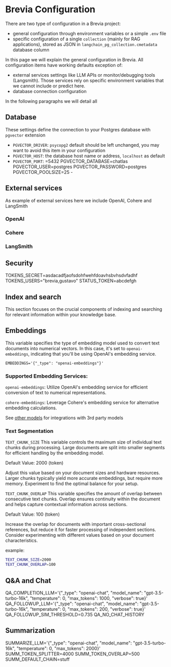 # Brevia Configuration

There are two type of configuration in a Brevia project:

* general configuration through environment variables or a simple `.env` file
* specific configuration of a single `collection` (mainly for RAG applications), stored as JSON in `langchain_pg_collection.cmetadata` database column

In this page we will explain the general configuration in Brevia.
All configuration items have working defaults exception of:

* external services settings like LLM APIs or monitor/debugging tools (Langsmith). Those services rely on specific environment variables that we cannot include or predict here.
* database connection configuration

In the following paragraphs we will detail all

## Database

These settings define the connection to your Postgres database with `pgvector` extension

* `PGVECTOR_DRIVER`: `psycopg2` default should be left unchanged, you may want to avoid this item in your configuration
* `PGVECTOR_HOST`: the database host name or address, `localhost` as default
* `PGVECTOR_PORT`: =5432
PGVECTOR_DATABASE=chatlas
PGVECTOR_USER=postgres
PGVECTOR_PASSWORD=postgres
PGVECTOR_POOLSIZE=25 -

## External services

As example of external services here we include OpenAI, Cohere and LangSmith

### OpenAI

### Cohere

### LangSmith

## Security

TOKENS_SECRET=asdacadfjaofsdohfwehfdoavhsbvhsdvfadhf
TOKENS_USERS="brevia,gustavo"
STATUS_TOKEN=abcdefgh

## Index and search

This section focuses on the crucial components of indexing and searching for relevant information within your knowledge base.

## Embeddings
This variable specifies the type of embedding model used to convert text documents into numerical vectors. In this case, it's set to `openai-embeddings`, indicating that you'll be using OpenAI's embedding service.

`EMBEDDINGS='{"_type": "openai-embeddings"}'`

### Supported Embedding Services:

`openai-embeddings`: Utilize OpenAI's embedding service for efficient conversion of text to numerical representations.

`cohere-embeddings`: Leverage Cohere's embedding service for alternative embedding calculations.

See [other models](models/other_models.md) for integrations with 3rd party models

### Text Segmentation
`TEXT_CHUNK_SIZE`
This variable controls the maximum size of individual text chunks during processing. Large documents are split into smaller segments for efficient handling by the embedding model.

Default Value: 2000 (token)

Adjust this value based on your document sizes and hardware resources. Larger chunks typically yield more accurate embeddings, but require more memory. Experiment to find the optimal balance for your setup.

`TEXT_CHUNK_OVERLAP`
This variable specifies the amount of overlap between consecutive text chunks. Overlap ensures continuity within the document and helps capture contextual information across sections.

Default Value: 100 (token)

Increase the overlap for documents with important cross-sectional references, but reduce it for faster processing of independent sections.
Consider experimenting with different values based on your document characteristics.

example:
```bash
TEXT_CHUNK_SIZE=2000
TEXT_CHUNK_OVERLAP=100
```


## Q&A and Chat

QA_COMPLETION_LLM='{"_type": "openai-chat", "model_name": "gpt-3.5-turbo-16k", "temperature": 0, "max_tokens": 1000, "verbose": true}'
QA_FOLLOWUP_LLM='{"_type": "openai-chat", "model_name": "gpt-3.5-turbo-16k", "temperature": 0, "max_tokens": 200, "verbose": true}'
QA_FOLLOWUP_SIM_THRESHOLD=0.735
QA_NO_CHAT_HISTORY


## Summarization


SUMMARIZE_LLM='{"_type": "openai-chat", "model_name": "gpt-3.5-turbo-16k", "temperature": 0, "max_tokens": 2000}'
SUMM_TOKEN_SPLITTER=4000
SUMM_TOKEN_OVERLAP=500
SUMM_DEFAULT_CHAIN=stuff
